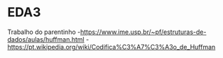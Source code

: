 # EDA3
Trabalho do parentinho
	-https://www.ime.usp.br/~pf/estruturas-de-dados/aulas/huffman.html
	-https://pt.wikipedia.org/wiki/Codifica%C3%A7%C3%A3o_de_Huffman